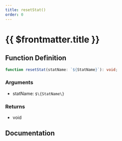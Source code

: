 ```yaml
---
title: resetStat()
order: 0
---
```


# {{ $frontmatter.title }}

<!--@include: ./resetStat_partial_header.md-->

## Function Definition

```ts
function resetStat(statName: `${StatName}`): void;
```

### Arguments

* statName: `$\{StatName\}`

### Returns

* void

## Documentation

<!--@include: ./resetStat_partial_footer.md-->
